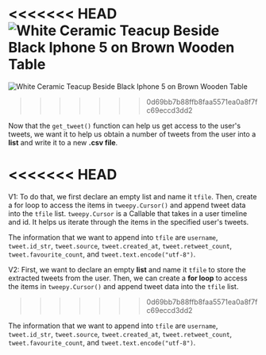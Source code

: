 <!--title={Extracting Tweets Into .csv File}-->

<<<<<<< HEAD
![White Ceramic Teacup Beside Black Iphone 5 on Brown Wooden Table](https://camo.githubusercontent.com/8680ecd319c557bac7e40a10e9b3eb7e3dedc8d5/68747470733a2f2f696d616765732e706578656c732e636f6d2f70686f746f732f35383633392f706578656c732d70686f746f2d35383633392e6a7065673f6175746f3d636f6d70726573732663733d74696e797372676226683d37353026773d31323630)
=======

![White Ceramic Teacup Beside Black Iphone 5 on Brown Wooden Table](https://images.pexels.com/photos/58639/pexels-photo-58639.jpeg?auto=compress&cs=tinysrgb&h=750&w=1260)

>>>>>>> 0d69bb7b88ffb8faa5571ea0a8f7fc69eccd3dd2

Now that the `get_tweet()` function can help us get access to the user's tweets, we want it to help us obtain a number of tweets from the user into a **list** and write it to a new **.csv file**. 

<<<<<<< HEAD
=======


V1: To do that, we first declare an empty list and name it `tfile`. Then, create a for loop to access the items in `tweepy.Cursor()` and append tweet data into the `tfile` list. `tweepy.Cursor` is a Callable that takes in a user timeline and id. It helps us iterate through the items in the specified user's tweets.

The information that we want to append into `tfile` are `username`, `tweet.id_str`, `tweet.source`, `tweet.created_at`, `tweet.retweet_count`, `tweet.favourite_count`, and `tweet.text.encode("utf-8")`.


V2: First, we want to declare an empty **list** and name it `tfile` to store the extracted tweets from the user. Then, we can create a **for loop** to access the items in `tweepy.Cursor()` and append tweet data into the `tfile` list. 
>>>>>>> 0d69bb7b88ffb8faa5571ea0a8f7fc69eccd3dd2


The information that we want to append into `tfile` are `username`, `tweet.id_str`, `tweet.source`, `tweet.created_at`, `tweet.retweet_count`, `tweet.favourite_count`, and `tweet.text.encode("utf-8")`.

